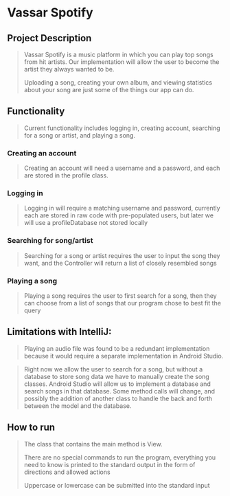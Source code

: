 # Vassar Spotify

## Project Description
>Vassar Spotify is a music platform in which you can play top songs from hit artists. Our implementation will allow the user to become the artist they always wanted to be.  
>
>Uploading a song, creating your own album, and viewing statistics about your song are just some of the things our app can do.



## Functionality
>Current functionality includes logging in, creating account, searching for a song or artist, and playing a song.

### Creating an account
>Creating an account will need a username and a password, and each are stored in the profile class.

### Logging in
>Logging in will require a matching username and password, currently each are stored in raw code with pre-populated users, but later we will use a profileDatabase not stored locally

### Searching for song/artist
>Searching for a song or artist requires the user to input the song they want, and the Controller will return a list of closely resembled songs

### Playing a song
>Playing a song requires the user to first search for a song, then they can choose from a list of songs that our program chose to best fit the query



## Limitations with IntelliJ:

>Playing an audio file was found to be a redundant implementation because it would require a separate implementation in Android Studio.

>Right now we allow the user to search for a song, but without a database to store song data we have to manually create the song classes.
>Android Studio will allow us to implement a database and search songs in that database. Some method calls will change, and possibly the addition of another class to handle the back and forth between the model and the database.



## How to run
> The class that contains the main method is View.
> 
> There are no special commands to run the program, everything you need to know is printed to the standard output in the form of directions and allowed actions
>
> Uppercase or lowercase can be submitted into the standard input 



